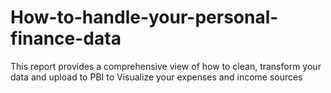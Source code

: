 # How-to-handle-your-personal-finance-data
This report provides a comprehensive view of how to clean, transform your data and upload to PBI to Visualize your expenses and income sources 
